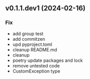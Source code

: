 ## v0.1.1.dev1 (2024-02-16)

### Fix

- add group test
- add commitzen
- upd pyproject.toml
- cleanup README.md
- cleanup
- poetry update packages and lock
- remove untested code
- CustomException type
